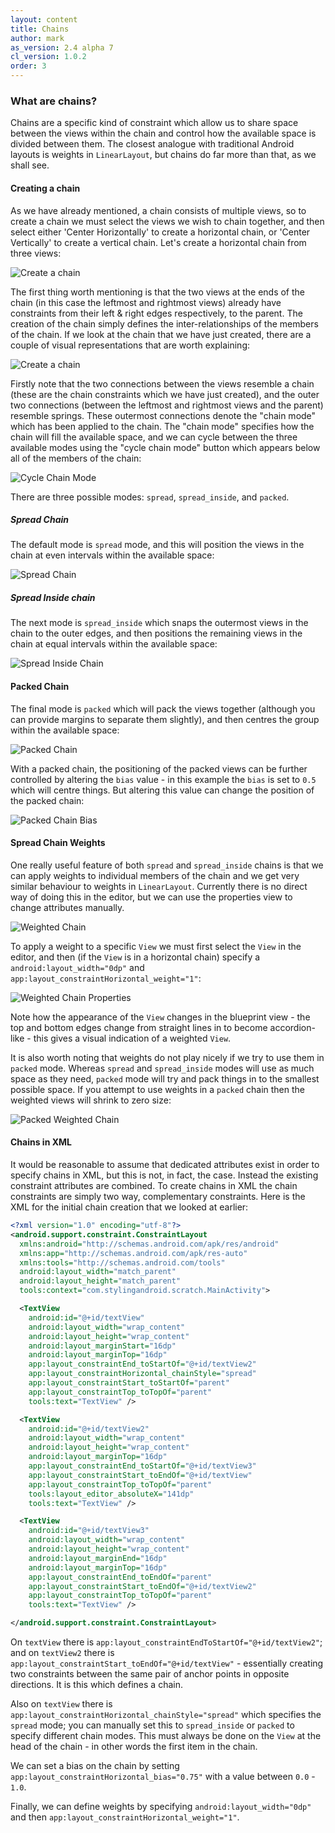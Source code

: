 ```yaml
---
layout: content
title: Chains
author: mark
as_version: 2.4 alpha 7
cl_version: 1.0.2
order: 3
---
```

### What are chains?
Chains are a specific kind of constraint which allow us to share space between the views within the chain and control
how the available space is divided between them. The closest analogue with traditional Android layouts is weights in
`LinearLayout`, but chains do far more than that, as we shall see.

#### Creating a chain
As we have already mentioned, a chain consists of multiple views, so to create a chain we must select the views we
wish to chain together, and then select either 'Center Horizontally' to create a horizontal chain, or 
'Center Vertically' to create a vertical chain. Let's create a horizontal chain from three views:
 
 ![Create a chain](../assets/images/basics/chains_create.gif)
 
 The first thing worth mentioning is that the two views at the ends of the chain (in this case the leftmost and 
 rightmost views) already have constraints from their left & right edges respectively, to the parent. The creation 
 of the chain simply defines the inter-relationships of the members of the chain. If we look at the chain that we
 have just created, there are a couple of visual representations that are worth explaining:
 
![Create a chain](../assets/images/basics/chains_create.png)

Firstly note that the two connections between the views resemble a chain (these are the chain constraints which we have just 
created), and the outer two connections (between the leftmost and rightmost views and the parent) resemble springs.
These outermost connections denote the "chain mode" which has been applied to the chain. The "chain mode" specifies
how the chain will fill the available space, and we can cycle between the three available modes using the "cycle chain 
mode" button which appears below all of the members of the chain:

![Cycle Chain Mode](../assets/images/basics/chains_cycle.png)

There are three possible modes: `spread`, `spread_inside`, and `packed`.

##### Spread Chain
The default mode is `spread` mode, and this will position the views in the chain at even intervals within the 
available space:

![Spread Chain](../assets/images/basics/chains_spread.png)

##### Spread Inside chain
The next mode is `spread_inside` which snaps the outermost views in the chain to the outer edges, and then positions 
the remaining views in the chain at equal intervals within the available space:

![Spread Inside Chain](../assets/images/basics/chains_spread_inside.png)

#### Packed Chain
The final mode is `packed` which will pack the views together (although you can provide margins to separate them 
slightly), and then centres the group within the available space: 

![Packed Chain](../assets/images/basics/chains_packed.png)

With a packed chain, the positioning of the packed views can be further controlled by altering the `bias` value - in this
example the `bias` is set to `0.5` which will centre things. But altering this value can change the position of the 
packed chain:

![Packed Chain Bias](../assets/images/basics/chains_packed_bias.gif)

#### Spread Chain Weights
One really useful feature of both `spread` and `spread_inside` chains is that we can apply weights to individual 
members of the chain and we get very similar behaviour to weights in `LinearLayout`. Currently there is no direct 
way of doing this in the editor, but we can use the properties view to change attributes manually.

![Weighted Chain](../assets/images/basics/chains_weight.png)

To apply a weight to a specific `View` we must first select the `View` in the editor, and then 
(if the `View` is in a horizontal chain) specify a `android:layout_width="0dp"` and 
`app:layout_constraintHorizontal_weight="1"`:

![Weighted Chain Properties](../assets/images/basics/chains_weight_properties.png)

Note how the appearance of the `View` changes in the blueprint view - the top and bottom edges change from straight lines 
in to become accordion-like - this gives a visual indication of a weighted `View`.

It is also worth noting that weights do not play nicely if we try to use them in `packed` mode. Whereas `spread` and
`spread_inside` modes will use as much space as they need, `packed` mode will try and pack things in to the smallest 
possible space. If you attempt to use weights in a `packed` chain then the weighted views will shrink to zero size:
 
![Packed Weighted Chain](../assets/images/basics/chains_packed_weight.png)

#### Chains in XML
It would be reasonable to assume that dedicated attributes exist in order to specify chains in XML, but this is
not, in fact, the case. Instead the existing constraint attributes are combined. 
To create chains in XML the chain constraints are simply two way, complementary constraints. Here is the XML for the 
initial chain creation that we looked at earlier:

```xml
<?xml version="1.0" encoding="utf-8"?>
<android.support.constraint.ConstraintLayout
  xmlns:android="http://schemas.android.com/apk/res/android"
  xmlns:app="http://schemas.android.com/apk/res-auto"
  xmlns:tools="http://schemas.android.com/tools"
  android:layout_width="match_parent"
  android:layout_height="match_parent"
  tools:context="com.stylingandroid.scratch.MainActivity">

  <TextView
    android:id="@+id/textView"
    android:layout_width="wrap_content"
    android:layout_height="wrap_content"
    android:layout_marginStart="16dp"
    android:layout_marginTop="16dp"
    app:layout_constraintEnd_toStartOf="@+id/textView2"
    app:layout_constraintHorizontal_chainStyle="spread"
    app:layout_constraintStart_toStartOf="parent"
    app:layout_constraintTop_toTopOf="parent"
    tools:text="TextView" />

  <TextView
    android:id="@+id/textView2"
    android:layout_width="wrap_content"
    android:layout_height="wrap_content"
    android:layout_marginTop="16dp"
    app:layout_constraintEnd_toStartOf="@+id/textView3"
    app:layout_constraintStart_toEndOf="@+id/textView"
    app:layout_constraintTop_toTopOf="parent"
    tools:layout_editor_absoluteX="141dp"
    tools:text="TextView" />

  <TextView
    android:id="@+id/textView3"
    android:layout_width="wrap_content"
    android:layout_height="wrap_content"
    android:layout_marginEnd="16dp"
    android:layout_marginTop="16dp"
    app:layout_constraintEnd_toEndOf="parent"
    app:layout_constraintStart_toEndOf="@+id/textView2"
    app:layout_constraintTop_toTopOf="parent"
    tools:text="TextView" />

</android.support.constraint.ConstraintLayout>
```

On `textView` there is `app:layout_constraintEndToStartOf="@+id/textView2"`; and on `textView2` there is 
`app:layout_constraintStart_toEndOf="@+id/textView"` - essentially creating two constraints between the same pair of 
anchor points in opposite directions. It is this which defines a chain.

Also on `textView` there is `app:layout_constraintHorizontal_chainStyle="spread"` which specifies the `spread` mode; you
can manually set this to `spread_inside` or `packed` to specify different chain modes. This must always be done on the 
`View` at the head of the chain - in other words the first item in the chain.
 
We can set a bias on the chain by setting `app:layout_constraintHorizontal_bias="0.75"` with a value between 
`0.0` - `1.0`.

Finally, we can define weights by specifying `android:layout_width="0dp"` and then 
`app:layout_constraintHorizontal_weight="1"`. 
